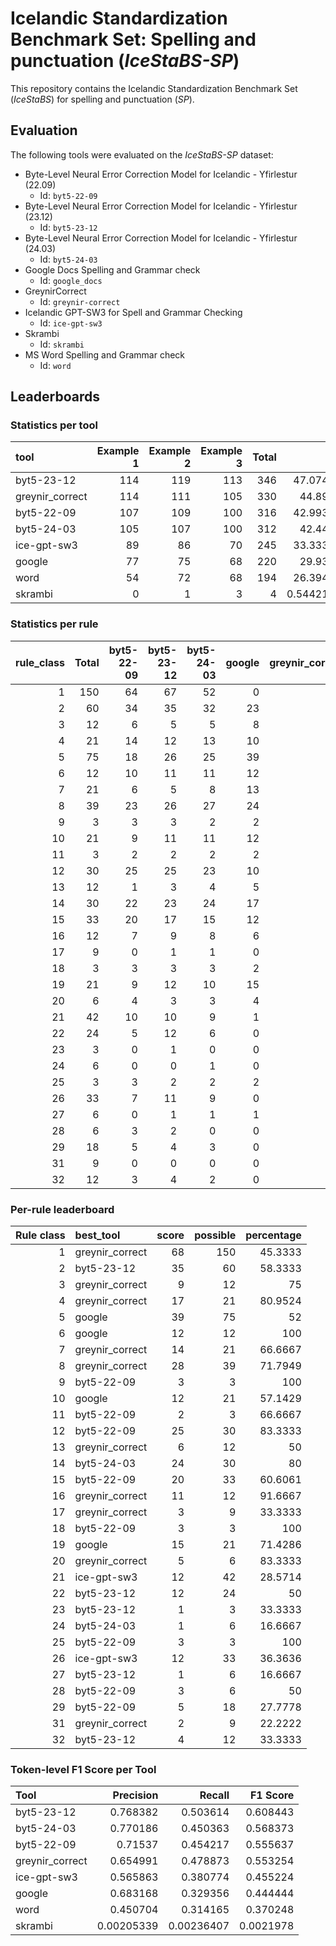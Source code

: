 
# Icelandic Standardization Benchmark Set: Spelling and punctuation (*IceStaBS-SP*)

This repository contains the Icelandic Standardization Benchmark Set (*IceStaBS*) for spelling and punctuation (*SP*).

## Evaluation

The following tools were evaluated on the _IceStaBS-SP_ dataset:
- Byte-Level Neural Error Correction Model for Icelandic - Yfirlestur (22.09)
  - Id: `byt5-22-09`
- Byte-Level Neural Error Correction Model for Icelandic - Yfirlestur (23.12)
  - Id: `byt5-23-12`
- Byte-Level Neural Error Correction Model for Icelandic - Yfirlestur (24.03)
  - Id: `byt5-24-03`
- Google Docs Spelling and Grammar check
  - Id: `google_docs`
- GreynirCorrect
  - Id: `greynir-correct`
- Icelandic GPT-SW3 for Spell and Grammar Checking
  - Id: `ice-gpt-sw3`
- Skrambi
  - Id: `skrambi`
- MS Word Spelling and Grammar check
  - Id: `word`

 

## Leaderboards

### Statistics per tool

| tool            |   Example 1 |   Example 2 |   Example 3 |   Total |         % |
|:----------------|------------:|------------:|------------:|--------:|----------:|
| byt5-23-12      |         114 |         119 |         113 |     346 | 47.0748   |
| greynir_correct |         114 |         111 |         105 |     330 | 44.898    |
| byt5-22-09      |         107 |         109 |         100 |     316 | 42.9932   |
| byt5-24-03      |         105 |         107 |         100 |     312 | 42.449    |
| ice-gpt-sw3     |          89 |          86 |          70 |     245 | 33.3333   |
| google          |          77 |          75 |          68 |     220 | 29.932    |
| word            |          54 |          72 |          68 |     194 | 26.3946   |
| skrambi         |           0 |           1 |           3 |       4 |  0.544218 |

### Statistics per rule

|   rule_class |   Total |   byt5-22-09 |   byt5-23-12 |   byt5-24-03 |   google |   greynir_correct |   ice-gpt-sw3 |   skrambi |   word |
|-------------:|--------:|-------------:|-------------:|-------------:|---------:|------------------:|--------------:|----------:|-------:|
|            1 |     150 |           64 |           67 |           52 |        0 |                68 |            60 |         0 |     26 |
|            2 |      60 |           34 |           35 |           32 |       23 |                27 |            18 |         0 |     15 |
|            3 |      12 |            6 |            5 |            5 |        8 |                 9 |             3 |         0 |      3 |
|            4 |      21 |           14 |           12 |           13 |       10 |                17 |             6 |         0 |     13 |
|            5 |      75 |           18 |           26 |           25 |       39 |                32 |            16 |         0 |     28 |
|            6 |      12 |           10 |           11 |           11 |       12 |                10 |             4 |         0 |      9 |
|            7 |      21 |            6 |            5 |            8 |       13 |                14 |             7 |         0 |     10 |
|            8 |      39 |           23 |           26 |           27 |       24 |                28 |            17 |         1 |     13 |
|            9 |       3 |            3 |            3 |            2 |        2 |                 3 |             2 |         0 |      0 |
|           10 |      21 |            9 |           11 |           11 |       12 |                12 |             8 |         0 |      8 |
|           11 |       3 |            2 |            2 |            2 |        2 |                 2 |             2 |         0 |      2 |
|           12 |      30 |           25 |           25 |           23 |       10 |                18 |            19 |         0 |     18 |
|           13 |      12 |            1 |            3 |            4 |        5 |                 6 |             2 |         0 |      1 |
|           14 |      30 |           22 |           23 |           24 |       17 |                17 |            10 |         0 |     17 |
|           15 |      33 |           20 |           17 |           15 |       12 |                19 |             7 |         0 |      8 |
|           16 |      12 |            7 |            9 |            8 |        6 |                11 |             4 |         0 |      3 |
|           17 |       9 |            0 |            1 |            1 |        0 |                 3 |             1 |         0 |      0 |
|           18 |       3 |            3 |            3 |            3 |        2 |                 3 |             3 |         0 |      3 |
|           19 |      21 |            9 |           12 |           10 |       15 |                14 |            10 |         0 |      8 |
|           20 |       6 |            4 |            3 |            3 |        4 |                 5 |             4 |         0 |      4 |
|           21 |      42 |           10 |           10 |            9 |        1 |                 1 |            12 |         1 |      1 |
|           22 |      24 |            5 |           12 |            6 |        0 |                 2 |             7 |         0 |      1 |
|           23 |       3 |            0 |            1 |            0 |        0 |                 0 |             1 |         0 |      0 |
|           24 |       6 |            0 |            0 |            1 |        0 |                 0 |             0 |         0 |      0 |
|           25 |       3 |            3 |            2 |            2 |        2 |                 2 |             1 |         2 |      2 |
|           26 |      33 |            7 |           11 |            9 |        0 |                 2 |            12 |         0 |      1 |
|           27 |       6 |            0 |            1 |            1 |        1 |                 0 |             0 |         0 |      0 |
|           28 |       6 |            3 |            2 |            0 |        0 |                 0 |             3 |         0 |      0 |
|           29 |      18 |            5 |            4 |            3 |        0 |                 3 |             3 |         0 |      0 |
|           31 |       9 |            0 |            0 |            0 |        0 |                 2 |             1 |         0 |      0 |
|           32 |      12 |            3 |            4 |            2 |        0 |                 0 |             2 |         0 |      0 |

### Per-rule leaderboard

|   Rule class | best_tool       |   score |   possible |   percentage |
|-------------:|:----------------|--------:|-----------:|-------------:|
|            1 | greynir_correct |      68 |        150 |      45.3333 |
|            2 | byt5-23-12      |      35 |         60 |      58.3333 |
|            3 | greynir_correct |       9 |         12 |      75      |
|            4 | greynir_correct |      17 |         21 |      80.9524 |
|            5 | google          |      39 |         75 |      52      |
|            6 | google          |      12 |         12 |     100      |
|            7 | greynir_correct |      14 |         21 |      66.6667 |
|            8 | greynir_correct |      28 |         39 |      71.7949 |
|            9 | byt5-22-09      |       3 |          3 |     100      |
|           10 | google          |      12 |         21 |      57.1429 |
|           11 | byt5-22-09      |       2 |          3 |      66.6667 |
|           12 | byt5-22-09      |      25 |         30 |      83.3333 |
|           13 | greynir_correct |       6 |         12 |      50      |
|           14 | byt5-24-03      |      24 |         30 |      80      |
|           15 | byt5-22-09      |      20 |         33 |      60.6061 |
|           16 | greynir_correct |      11 |         12 |      91.6667 |
|           17 | greynir_correct |       3 |          9 |      33.3333 |
|           18 | byt5-22-09      |       3 |          3 |     100      |
|           19 | google          |      15 |         21 |      71.4286 |
|           20 | greynir_correct |       5 |          6 |      83.3333 |
|           21 | ice-gpt-sw3     |      12 |         42 |      28.5714 |
|           22 | byt5-23-12      |      12 |         24 |      50      |
|           23 | byt5-23-12      |       1 |          3 |      33.3333 |
|           24 | byt5-24-03      |       1 |          6 |      16.6667 |
|           25 | byt5-22-09      |       3 |          3 |     100      |
|           26 | ice-gpt-sw3     |      12 |         33 |      36.3636 |
|           27 | byt5-23-12      |       1 |          6 |      16.6667 |
|           28 | byt5-22-09      |       3 |          6 |      50      |
|           29 | byt5-22-09      |       5 |         18 |      27.7778 |
|           31 | greynir_correct |       2 |          9 |      22.2222 |
|           32 | byt5-23-12      |       4 |         12 |      33.3333 |

### Token-level F1 Score per Tool

| Tool            |   Precision |     Recall |   F1 Score |
|:----------------|------------:|-----------:|-----------:|
| byt5-23-12      |  0.768382   | 0.503614   |  0.608443  |
| byt5-24-03      |  0.770186   | 0.450363   |  0.568373  |
| byt5-22-09      |  0.71537    | 0.454217   |  0.555637  |
| greynir_correct |  0.654991   | 0.478873   |  0.553254  |
| ice-gpt-sw3     |  0.565863   | 0.380774   |  0.455224  |
| google          |  0.683168   | 0.329356   |  0.444444  |
| word            |  0.450704   | 0.314165   |  0.370248  |
| skrambi         |  0.00205339 | 0.00236407 |  0.0021978 |
